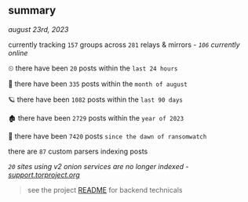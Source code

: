 
## summary
_august 23rd, 2023_

currently tracking `157` groups across `281` relays & mirrors - _`106` currently online_

⏲ there have been `20` posts within the `last 24 hours`

🦈 there have been `335` posts within the `month of august`

🪐 there have been `1082` posts within the `last 90 days`

🏚 there have been `2729` posts within the `year of 2023`

🦕 there have been `7420` posts `since the dawn of ransomwatch`

there are `87` custom parsers indexing posts

_`20` sites using v2 onion services are no longer indexed - [support.torproject.org](https://support.torproject.org/onionservices/v2-deprecation/)_

> see the project [README](https://github.com/joshhighet/ransomwatch#ransomwatch--) for backend technicals
